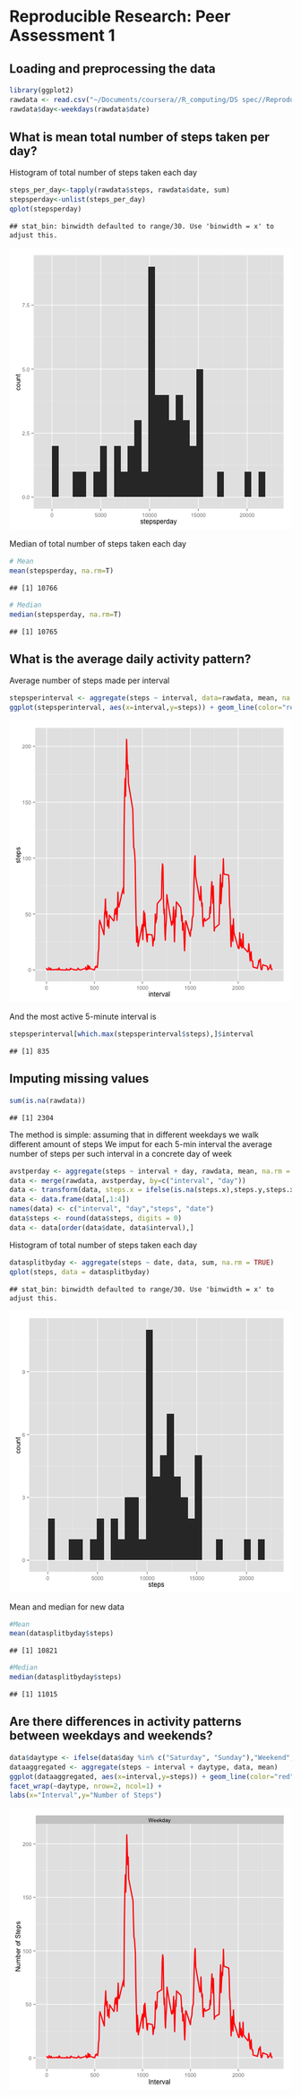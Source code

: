 # Reproducible Research: Peer Assessment 1


## Loading and preprocessing the data

```r
library(ggplot2)
rawdata <- read.csv("~/Documents/coursera//R_computing/DS spec//Reproducible Research//RepData_PeerAssessment1//activity.csv", sep=',', na.strings="NA", header=T, colClasses = c("numeric", "Date", "numeric"))
rawdata$day<-weekdays(rawdata$date)
```


## What is mean total number of steps taken per day?
Histogram of total number of steps taken each day

```r
steps_per_day<-tapply(rawdata$steps, rawdata$date, sum)
stepsperday<-unlist(steps_per_day)
qplot(stepsperday)
```

```
## stat_bin: binwidth defaulted to range/30. Use 'binwidth = x' to adjust this.
```

![plot of chunk stepsperday](figure/stepsperday.png) 

Median of total number of steps taken each day

```r
# Mean
mean(stepsperday, na.rm=T)
```

```
## [1] 10766
```

```r
# Median
median(stepsperday, na.rm=T)
```

```
## [1] 10765
```

## What is the average daily activity pattern?
Average number of steps made per interval


```r
stepsperinterval <- aggregate(steps ~ interval, data=rawdata, mean, na.rm = TRUE)
ggplot(stepsperinterval, aes(x=interval,y=steps)) + geom_line(color="red", size=1)
```

![plot of chunk stepsperinterval](figure/stepsperinterval.png) 


And the most active 5-minute interval is

```r
stepsperinterval[which.max(stepsperinterval$steps),]$interval
```

```
## [1] 835
```
## Imputing missing values


```r
sum(is.na(rawdata))
```

```
## [1] 2304
```

The method is simple: assuming that in different weekdays we walk different amount of steps
We imput for each 5-min interval the average number of steps per such interval in a concrete day of week


```r
avstperday <- aggregate(steps ~ interval + day, rawdata, mean, na.rm = TRUE)
data <- merge(rawdata, avstperday, by=c("interval", "day"))
data <- transform(data, steps.x = ifelse(is.na(steps.x),steps.y,steps.x))
data <- data.frame(data[,1:4])
names(data) <- c("interval", "day","steps", "date")
data$steps <- round(data$steps, digits = 0)
data <- data[order(data$date, data$interval),]
```

Histogram of total number of steps taken each day


```r
datasplitbyday <- aggregate(steps ~ date, data, sum, na.rm = TRUE)
qplot(steps, data = datasplitbyday)
```

```
## stat_bin: binwidth defaulted to range/30. Use 'binwidth = x' to adjust this.
```

![plot of chunk histoftotal](figure/histoftotal.png) 

Mean and median for new data

```r
#Mean
mean(datasplitbyday$steps)
```

```
## [1] 10821
```

```r
#Median
median(datasplitbyday$steps)
```

```
## [1] 11015
```

## Are there differences in activity patterns between weekdays and weekends?


```r
data$daytype <- ifelse(data$day %in% c("Saturday", "Sunday"),"Weekend", "Weekday")
dataaggregated <- aggregate(steps ~ interval + daytype, data, mean)
ggplot(dataaggregated, aes(x=interval,y=steps)) + geom_line(color="red",size=1) + 
facet_wrap(~daytype, nrow=2, ncol=1) + 
labs(x="Interval",y="Number of Steps")
```

![plot of chunk weekdayspatterns](figure/weekdayspatterns.png) 
